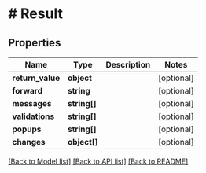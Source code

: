 # # Result

## Properties

Name | Type | Description | Notes
------------ | ------------- | ------------- | -------------
**return_value** | **object** |  | [optional]
**forward** | **string** |  | [optional]
**messages** | **string[]** |  | [optional]
**validations** | **string[]** |  | [optional]
**popups** | **string[]** |  | [optional]
**changes** | **object[]** |  | [optional]

[[Back to Model list]](../../README.md#models) [[Back to API list]](../../README.md#endpoints) [[Back to README]](../../README.md)

